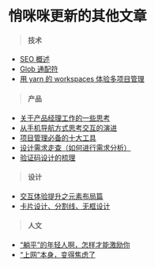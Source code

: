 # 悄咪咪更新的其他文章

> #### 技术

- [SEO 概述](/articles/trash/summary-of-seo.md)
- [Glob 通配符](/articles/trash/glob-wildcard.md)
- [用 yarn 的 workspaces 体验多项目管理](/articles/trash/yarn-workspaces.md)

> #### 产品

- [关于产品经理工作的一些思考](/articles/trash/how-to-be-pm.md)
- [从手机导航方式思考交互的演进](/articles/trash/think-about-navigation-event.md)
- [项目管理必备的十大工具](/articles/trash/ten-tools-of-pm.md)
- [设计需求走查（如何进行需求分析）](/articles/trash/how-to-analysis-demand-value.md)
- [验证码设计的梳理](/articles/trash/verification-code.md)

> #### 设计

- [交互体验提升之元素布局篇](/articles/trash/ux-details-at-ui.md)
- [卡片设计、分割线、无框设计](/articles/trash/gap-design.md)

> #### 人文

- [“躺平”的年轻人啊，怎样才能激励你](/articles/trash/how-to-encourage-youth.md)
- [“上网”本身，变得焦虑了](/articles/trash/why-so-anxiety.md)
